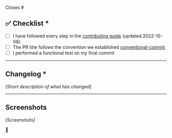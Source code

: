 Closes #<issue>

## ✅ Checklist \*

- [ ] I have followed every step in the [contributing guide](https://github.com/t3-oss/create-t3-app/blob/main/CONTRIBUTING.md) (updated 2022-10-06).
- [ ] The PR title follows the convention we established [conventional-commit](https://www.conventionalcommits.org/en/v1.0.0/)
- [ ] I performed a functional test on my final commit

---

## Changelog \*

_[Short description of what has changed]_

---

## Screenshots

_[Screenshots]_

💯
